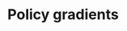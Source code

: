 ---
title: "Policy gradients"
linktitle: "Policy gradients"
toc: true
type: docs
draft: false

menu:
  mlis_rl:
	parent: "det_rl"
	weight: 2
	identifier: "pg"

# Prev/next pager order (if `docs_section_pager` enabled in `params.toml`)
weight: 11
---